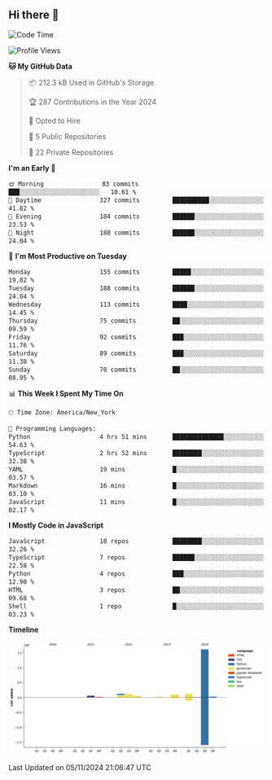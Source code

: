 ## Hi there 👋

<!--START_SECTION:waka-->
![Code Time](http://img.shields.io/badge/Code%20Time-96%20hrs%2034%20mins-blue)

![Profile Views](http://img.shields.io/badge/Profile%20Views-54-blue)

**🐱 My GitHub Data** 

> 📦 212.3 kB Used in GitHub's Storage 
 > 
> 🏆 287 Contributions in the Year 2024
 > 
> 💼 Opted to Hire
 > 
> 📜 5 Public Repositories 
 > 
> 🔑 22 Private Repositories 
 > 
**I'm an Early 🐤** 

```text
🌞 Morning                83 commits          ███░░░░░░░░░░░░░░░░░░░░░░   10.61 % 
🌆 Daytime                327 commits         ██████████░░░░░░░░░░░░░░░   41.82 % 
🌃 Evening                184 commits         ██████░░░░░░░░░░░░░░░░░░░   23.53 % 
🌙 Night                  188 commits         ██████░░░░░░░░░░░░░░░░░░░   24.04 % 
```
📅 **I'm Most Productive on Tuesday** 

```text
Monday                   155 commits         █████░░░░░░░░░░░░░░░░░░░░   19.82 % 
Tuesday                  188 commits         ██████░░░░░░░░░░░░░░░░░░░   24.04 % 
Wednesday                113 commits         ████░░░░░░░░░░░░░░░░░░░░░   14.45 % 
Thursday                 75 commits          ██░░░░░░░░░░░░░░░░░░░░░░░   09.59 % 
Friday                   92 commits          ███░░░░░░░░░░░░░░░░░░░░░░   11.76 % 
Saturday                 89 commits          ███░░░░░░░░░░░░░░░░░░░░░░   11.38 % 
Sunday                   70 commits          ██░░░░░░░░░░░░░░░░░░░░░░░   08.95 % 
```


📊 **This Week I Spent My Time On** 

```text
🕑︎ Time Zone: America/New_York

💬 Programming Languages: 
Python                   4 hrs 51 mins       ██████████████░░░░░░░░░░░   54.63 % 
TypeScript               2 hrs 52 mins       ████████░░░░░░░░░░░░░░░░░   32.38 % 
YAML                     19 mins             █░░░░░░░░░░░░░░░░░░░░░░░░   03.57 % 
Markdown                 16 mins             █░░░░░░░░░░░░░░░░░░░░░░░░   03.10 % 
JavaScript               11 mins             █░░░░░░░░░░░░░░░░░░░░░░░░   02.17 % 
```

**I Mostly Code in JavaScript** 

```text
JavaScript               10 repos            ████████░░░░░░░░░░░░░░░░░   32.26 % 
TypeScript               7 repos             ██████░░░░░░░░░░░░░░░░░░░   22.58 % 
Python                   4 repos             ███░░░░░░░░░░░░░░░░░░░░░░   12.90 % 
HTML                     3 repos             ██░░░░░░░░░░░░░░░░░░░░░░░   09.68 % 
Shell                    1 repo              █░░░░░░░░░░░░░░░░░░░░░░░░   03.23 % 
```



**Timeline**

![Lines of Code chart](https://raw.githubusercontent.com/dikshithvishnu/dikshithvishnu/main/assets/bar_graph.png)


 Last Updated on 05/11/2024 21:06:47 UTC
<!--END_SECTION:waka-->
